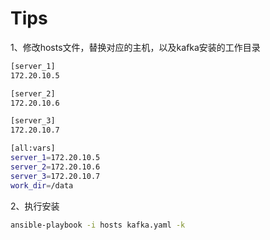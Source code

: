 # Tips

1、修改hosts文件，替换对应的主机，以及kafka安装的工作目录

```bash
[server_1]
172.20.10.5 

[server_2]
172.20.10.6 

[server_3]
172.20.10.7 

[all:vars]
server_1=172.20.10.5
server_2=172.20.10.6
server_3=172.20.10.7
work_dir=/data
```



2、执行安装

```bash
ansible-playbook -i hosts kafka.yaml -k
```

